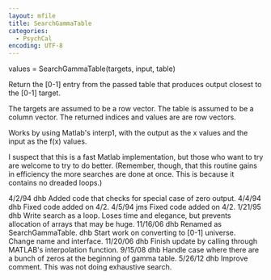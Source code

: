 ```yaml
---
layout: mfile
title: SearchGammaTable
categories:
  - PsychCal
encoding: UTF-8
---
```


 values = SearchGammaTable(targets, input, table)

 Return the [0-1] entry from the passed table that produces
 output closest to the [0-1] target.

 The targets are assumed to be a row vector.
 The table is assumed to be a column vector.
 The returned indices and values are are row vectors.

 Works by using Matlab's interp1, with the output as the x values and
 the input as the f(x) values.

 I suspect that this is a fast Matlab implementation, but those who want
 to try are welcome to try to do better.  (Remember, though, that this
 routine gains in efficiency the more searches are done at once.
 This is because it contains no dreaded loops.)

 4/2/94     dhb     Added code that checks for special case of zero output.
 4/4/94     dhb     Fixed code added on 4/2.
 4/5/94     jms     Fixed code added on 4/2.
 1/21/95        dhb     Write search as a loop.  Loses time and elegance,
                        but prevents allocation of arrays that may be huge.
 11/16/06      dhb     Renamed as SearchGammaTable.
               dhb     Start work on converting to [0-1] universe.  Change
                       name and interface.
 11/20/06      dhb     Finish update by calling through MATLAB's interpolation function.
 9/15/08       dhb     Handle case where there are a bunch of zeros at the beginning of gamma table.
 5/26/12       dhb     Improve comment.  This was not doing exhaustive search.